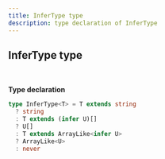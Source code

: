 ```yaml
---
title: InferType type
description: type declaration of InferType
---
```


## InferType type
<br>

**Type declaration**

```typescript
type InferType<T> = T extends string
  ? string
  : T extends (infer U)[]
  ? U[]
  : T extends ArrayLike<infer U>
  ? ArrayLike<U>
  : never
```
